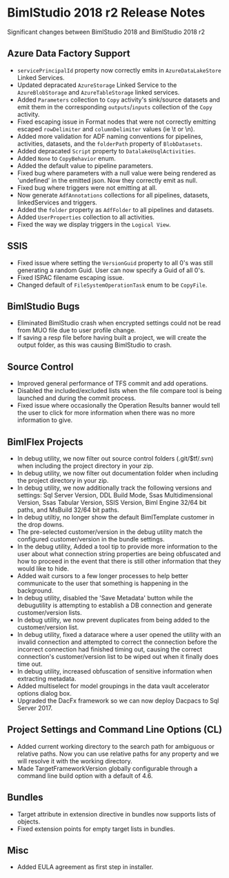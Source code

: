 # BimlStudio 2018 r2 Release Notes

Significant changes between BimlStudio 2018 and BimlStudio 2018 r2

## Azure Data Factory Support

* `servicePrincipalId` property now correctly emits in `AzureDataLakeStore` Linked Services.
* Updated depracated `AzureStorage` Linked Service to the `AzureBlobStorage` and `AzureTableStorage` linked services.
* Added `Parameters` collection to `Copy` activity's sink/source datasets and emit them in the corresponding `outputs`/`inputs` collection of the `Copy` activity.
* Fixed escaping issue in Format nodes that were not correctly emitting escaped `rowDelimiter` and `columnDelimiter` values (ie \t or \n).
* Added more validation for ADF naming conventions for pipelines, activities, datasets, and the `folderPath` property of `BlobDatasets`.
* Added depracated `Script` property to `DatalakeUsqlActivities`.
* Added `None` to `CopyBehavior` enum. 
* Added the default value to pipeline parameters.
* Fixed bug where parameters with a null value were being rendered as 'undefined' in the emitted json. Now they correctly emit as null.
* Fixed bug where triggers were not emitting at all.
* Now generate `AdfAnnotations` collections for all pipelines, datasets, linkedServices and triggers.
* Added the `folder` property as `AdfFolder` to all pipelines and datasets.
* Added `UserProperties` collection to all activities.
* Fixed the way we display triggers in the `Logical View`.


## SSIS

* Fixed issue where setting the `VersionGuid` property to all 0's was still generating a random Guid. User can now specify a Guid of all 0's. 
* Fixed ISPAC filename escaping issue.
* Changed default of `FileSystemOperationTask` enum to be `CopyFile`.


## BimlStudio Bugs

* Eliminated BimlStudio crash when encrypted settings could not be read from MUO file due to user profile change.
* If saving a resp file before having built a project, we will create the output folder, as this was causing BimlStudio to crash.


## Source Control

* Improved general performance of TFS commit and add operations.
* Disabled the included/excluded lists when the file compare tool is being launched and during the commit process.
* Fixed issue where occasionally the Operation Results banner would tell the user to click for more information when there was no more information to give. 


## BimlFlex Projects

* In debug utility, we now filter out source control folders (.git/$tf/.svn) when including the project directory in your zip.
* In debug utility, we now filter out documentation folder when including the project directory in your zip.
* In debug utility, we now additionally track the following versions and settings: Sql Server Version, DDL Build Mode, Ssas Multidimensional Version, Ssas Tabular Version, SSIS Version, Biml Engine 32/64 bit paths, and MsBuild 32/64 bit paths. 
* In debug utiltiy, no longer show the default BimlTemplate customer in the drop downs.
* The pre-selected customer/version in the debug utility match the configured customer/version in the bundle settings.
* In the debug utility, Added a tool tip to provide more information to the user about what connection string properties are being obfuscated and how to proceed in the event that there is still other information that they would like to hide.
* Added wait cursors to a few longer processes to help better communicate to the user that something is happening in the background.
* In debug utility, disabled the 'Save Metadata' button while the debugutility is attempting to establish a DB connection and generate customer/version lists.
* In debug utility, we now prevent duplicates from being added to the customer/version list.
* In debug utility, fixed a datarace where a user opened the utility with an invalid connection and attempted to correct the connection before the incorrect connection had finished timing out, causing the correct connection's customer/version list to be wiped out when it finally does time out.
* In debug utility, increased obfuscation of sensitive information when extracting metadata.
* Added multiselect for model groupings in the data vault accelerator options dialog box.
* Upgraded the DacFx framework so we can now deploy Dacpacs to Sql Server 2017.



## Project Settings and Command Line Options (CL)

* Added current working directory to the search path for ambiguous or relative paths. Now you can use relative paths for any property and we will resolve it with the working directory.
* Made TargetFrameworkVersion globally configurable through a command line build option with a default of 4.6.


## Bundles

* Target attribute in extension directive in bundles now supports lists of objects.
* Fixed extension points for empty target lists in bundles.


## Misc
* Added EULA agreement as first step in installer.

